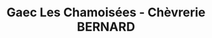---
title: "Gaec Les Chamoisées - Chèvrerie BERNARD"
url: /innimond/gaec-les-chamoisees-chevrerie-bernard/
shop: ferme
---
